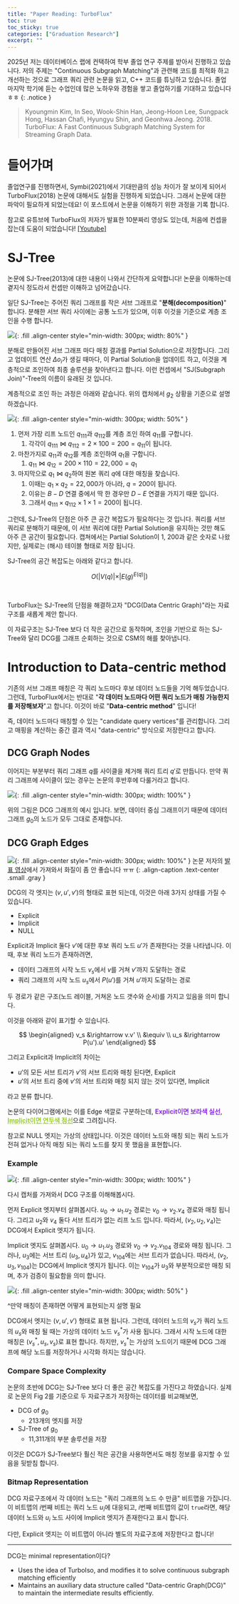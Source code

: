 ```yaml
---
title: "Paper Reading: TurboFlux"
toc: true
toc_sticky: true
categories: ["Graduation Research"]
excerpt: ""
---
```


2025년 저는 데이터베이스 랩에 컨택하여 학부 졸업 연구 주제를 받아서 진행하고 있습니다. 저의 주제는 "Continuous Subgraph Matching"과 관련해 코드를 최적화 하고 개선하는 것으로 그래프 쿼리 관련 논문을 읽고, C++ 코드를 튜닝하고 있습니다. 졸업 마지막 학기에 듣는 수업인데 많은 노하우와 경험을 쌓고 졸업하기를 기대하고 있습니다 ㅎㅎ
{: .notice }

> Kyoungmin Kim, In Seo, Wook-Shin Han, Jeong-Hoon Lee, Sungpack Hong, Hassan Chafi, Hyungyu Shin, and Geonhwa Jeong. 2018. TurboFlux: A Fast Continuous Subgraph Matching System for Streaming Graph Data.

# 들어가며

졸업연구를 진행하면서, Symbi(2021)에서 기대만큼의 성능 차이가 잘 보이게 되어서 TurboFlux(2018) 논문에 대해서도 실험을 진행하게 되었습니다. 그래서 논문에 대한 파악이 필요하게 되었는데요! 이 포스트에서 논문을 이해하기 위한 과정을 기록 합니다.

참고로 유튜브에 TurboFlux의 저자가 발표한 10분짜리 영상도 있는데, 처음에 컨셉을 잡는데 도움이 되었습니다! [[Youtube]](https://youtu.be/0BAyhMs5ggg?si=0pGdzG-hO79Bu2DE)

# SJ-Tree

논문에 SJ-Tree(2013)에 대한 내용이 나와서 간단하게 요약합니다! 논문을 이해하는데 곁지식 정도라서 컨셉만 이해하고 넘어갔습니다.

일단 SJ-Tree는 주어진 쿼리 그래프를 작은 서브 그래프로 "**분해(decomposition)**" 합니다. 분해한 서브 쿼리 사이에는 공통 노드가 있으며, 이후 이것을 기준으로 계층 조인을 수행 합니다.

![](/images/others/2025-graduation-research/SJ-Tree/query-decomposition.png){: .fill .align-center style="min-width: 300px; width: 80%" }

분해로 만들어진 서브 그래프 마다 매칭 결과를 Partial Solution으로 저장합니다. 그리고 업데이트 연산 $\Delta o_i$가 생길 때마다, 이 Partial Solution을 업데이트 하고, 이것을 계층적으로 조인하여 최종 솔루션을 찾아낸다고 합니다. 이런 컨셉에서 "SJ(Subgraph Join)"-Tree의 이름이 유래된 것 입니다.

계층적으로 조인 하는 과정은 아래와 같습니다. 위의 캡처에서 $g_2$ 상황을 기준으로 설명하겠습니다.

![](/images/others/2025-graduation-research/SJ-Tree/graph-g2.png){: .fill .align-center style="min-width: 300px; width: 50%" }

1. 먼저 가장 리프 노드인 $q_{111}$과 $q_{112}$를 계층 조인 하여 $q_{11}$를 구합니다.
   1. 각각이 $q_{111} \Join q_{112} = 2 \times 100 = 200 = q_{11}$이 됩니다.
2. 마찬가지로 $q_{11}$과 $q_{12}$를 계층 조인하여 $q_1$을 구합니다.
   1. $q_{11} \Join q_{12} = 200 \times 110 = 22,000 = q_1$
3. 마지막으로 $q_1 \Join q_2$하여 원본 쿼리 $q$에 대한 매칭을 찾습니다.
   1. 이때는 $q_1 \times q_2 = 22,000$가 아니라, $q = 200$이 됩니다.
   2. 이유는 $B - D$ 연결 중에서 딱 한 경우만 $D - E$ 연결을 가지기 때문 입니다.
   3. 그래서 $q_{111} \times q_{112} \times 1 \times 1 = 200$이 됩니다.

그런데, SJ-Tree의 단점은 아주 큰 공간 복잡도가 필요하다는 것 입니다. 쿼리를 서브 쿼리로 분해하기 때문에, 이 서브 쿼리에 대한 Partial Solution을 유지하는 것만 해도 아주 큰 공간이 필요합니다. 캡쳐에서는 Partial Solution이 $1$, $200$과 같은 숫자로 나왔지만, 실제로는 (해시) 테이블 형태로 저장 됩니다.


SJ-Tree의 공간 복잡도는 아래와 같다고 합니다.

$$
O(\vert V(q) \vert  \times \vert E(g) ^ {E(q)} \vert)
$$

<br/>

TurboFlux는 SJ-Tree의 단점을 해결하고자 "DCG(Data Centric Graph)"라는 자료구조를 새롭게 제안 합니다.

이 자료구조는 SJ-Tree 보다 더 작은 공간으로 동작하며, 조인을 기반으로 하는 SJ-Tree와 달리 DCG를 그래프 순회하는 것으로 CSM의 해를 찾아냅니다.


# Introduction to Data-centric method

기존의 서브 그래프 매칭은 각 쿼리 노드마다 후보 데이터 노드들을 기억 해두었습니다. 그런데, TurboFlux에서는 반대로 "**각 데이터 노드마다 어떤 쿼리 노드가 매칭 가능한지를 저장해보자**"고 합니다. 이것이 바로 "**Data-centric method**" 입니다!

즉, 데이터 노드마다 매칭할 수 있는 "candidate query vertices"를 관리합니다.
그리고 매핑을 계산하는 중간 결과 역시 "data-centric" 방식으로 저장한다고 합니다.

## DCG Graph Nodes

이어지는 부분부터 쿼리 그래프 $q$를 사이클을 제거해 쿼리 트리 $q'$로 만듭니다. 만약 쿼리 그래프에 사이클이 있는 경우는 논문의 후반후에 다룰거라고 합니다.

![](/images/others/2025-graduation-research/TurboFlux/DCG-g0-fig1,2.png){: .fill .align-center style="min-width: 300px; width: 100%" }

위의 그림은 DCG 그래프의 예시 입니다. 보면, 데이터 중심 그래프이기 때문에 데이터 그래프 $g_0$의 노드가 모두 그대로 존재합니다.

## DCG Graph Edges

![](/images/others/2025-graduation-research/TurboFlux/DCG-edge-states.png){: .fill .align-center style="min-width: 300px; width: 100%" }
논문 저자의 [발표 영상](https://youtu.be/0BAyhMs5ggg?si=vJu4HkiY8yW93hGo)에서 가져와서 화질이 좀 안 좋습니다 ㅠㅠ
{: .align-caption .text-center .small .gray }

DCG의 각 엣지는 $(v, u', v')$의 형태로 표현 되는데, 이것은 아래 3가지 상태를 가질 수 있습니다.

- Explicit
- Implicit
- NULL

Explicit과 Implicit 둘다 $v'$에 대한 후보 쿼리 노드 $u'$가 존재한다는 것을 나타냅니다. 이때, 후보 쿼리 노드가 존재하려면,

- 데이터 그래프의 시작 노드 $v_s$에서 $v$를 거쳐 $v'$까지 도달하는 경로
- 쿼리 그래프의 시작 노드 $u_s$에서 $P(u')$를 거쳐 $u'$까지 도달하는 경로

두 경로가 같은 구조(노드 레이블, 거쳐온 노드 갯수와 순서)를 가지고 있음을 의미 합니다.

이것을 아래와 같이 표기할 수 있습니다.

$$
\begin{aligned}
v_s &\rightarrow v.v' \\
&\equiv \\
u_s &\rightarrow P(u').u'
\end{aligned}
$$

그리고 Explicit과 Implicit의 차이는

- $u'$의 모든 서브 트리가 $v'$의 서브 트리와 매칭 된다면, Explicit
- $u'$의 서브 트리 중에 $v'$의 서브 트리와 매칭 되지 않는 것이 있다면, Implicit

라고 분류 합니다.

논문의 다이어그램에서는 이를 Edge 색깔로 구분하는데, <span style="color: #8a2be2; font-weight: bold;">Explicit이면 보라색 실선</span>, <span style="color: #9acd32; font-weight: bold; text-decoration: dashed underline;">Implicit이면 연두색 점선</span>으로 그려집니다.

참고로 NULL 엣지는 가상의 상태입니다. 이것은 데이터 노드와 매칭 되는 쿼리 노드가 전혀 없거나 아직 매칭 되는 쿼리 노드를 찾지 못 했음을 표현합니다.

### Example

![](/images/others/2025-graduation-research/TurboFlux/DCG-g0-fig1,2.png){: .fill .align-center style="min-width: 300px; width: 100%" }

다시 캡처를 가져와서 DCG 구조를 이해해봅시다.

먼저 Explicit 엣지부터 살펴봅시다. $u_0 \rightarrow u_1.u_2$ 경로는 $v_0 \rightarrow v_2.v_4$ 경로와 매칭 됩니다. 그리고 $u_2$와 $v_4$ 둘다 서브 트리가 없는 리프 노드 입니다. 따라서, $(v_2, u_2, v_4)$는 DCG에서 Explicit 엣지가 됩니다.


Implicit 엣지도 살펴봅시다. $u_0 \rightarrow u_1.u_3$ 경로와 $v_0 \rightarrow v_2.v_{104}$ 경로와 매칭 됩니다. 그러나, $u_3$에는 서브 트리 $(u_3, u_4)$가 있고, $v_{104}$에는 서브 트리가 없습니다. 따라서, $(v_2, u_3, v_{104})$는 DCG에서 Implicit 엣지가 됩니다. 이는 $v_{104}$가 $u_3$와 부분적으로만 매칭 되며, 추가 검증이 필요함을 의미 합니다.

![](/images/others/2025-graduation-research/TurboFlux/DCG-g2-fig2.png){: .fill .align-center style="min-width: 300px; width: 50%" }

^만약 매칭이 존재하면 어떻게 표현되는지 설명 필요

DCG에서 엣지는 $(v, u', v')$ 형태로 표현 됩니다. 그런데, 데이터 노드의 $v_s$가 쿼리 노드의 $u_s$와 매칭 될 때는 가상의 데이터 노드 $v_s^\ast$가 사용 됩니다. 그래서 시작 노드에 대한 매칭은 $(v_s^\ast, u_s, v_s)$로 표현 합니다. 하지만, $v_s^\ast$는 가상의 노드이기 때문에 DCG 그래프에 해당 노드를 저장하거나 시각화 하지는 않습니다.

### Compare Space Complexity

논문의 초반에 DCG는 SJ-Tree 보다 더 좋은 공간 복잡도를 가진다고 하였습니다. 실제로 논문의 Fig 2를 기준으로 두 자료구조가 저장하는 데이터를 비교해보면,

- DCG of $g_0$
  - 213개의 엣지를 저장
- SJ-Tree of $g_0$
  - 11,311개의 부분 솔루션을 저장

이것은 DCG가 SJ-Tree보다 훨신 적은 공간을 사용하면서도 매칭 정보를 유지할 수 있음을 뒷받침 합니다.

### Bitmap Representation

DCG 자료구조에서 각 데이터 노드는 "쿼리 그래프의 노드 수 만큼" 비트맵을 가집니다. 이 비트맵의 $i$번째 비트는 쿼리 노드 $u_i$에 대응되고, $i$번째 비트맵의 값이 `true`라면, 해당 데이터 노드와 $u_i$ 노드 사이에 Implicit 엣지가 존재한다고 표시 합니다.

다만, Explicit 엣지는 이 비트맵이 아니라 별도의 자료구조에 저장한다고 합니다!







---


DCG는 minimal representation이다?

- Uses the idea of TurboIso, and modifies it to solve continuous subgraph matching efficiently
- Maintains an auxiliary data structure called "Data-centric Graph(DCG)" to maintain the intermediate results efficiently.




